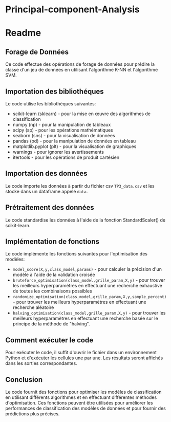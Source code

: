 # Principal-component-Analysis
# Readme

## Forage de Données

Ce code effectue des opérations de forage de données pour prédire la classe d'un jeu de données en utilisant l'algorithme K-NN et l'algorithme SVM. 

## Importation des bibliothéques

Le code utilise les bibliothèques suivantes:
* scikit-learn (sklearn) - pour la mise en œuvre des algorithmes de classification
* numpy (np) - pour la manipulation de tableaux
* scipy (sp) - pour les opérations mathématiques
* seaborn (sns) - pour la visualisation de données
* pandas (pd) - pour la manipulation de données en tableau
* matplotlib.pyplot (plt) - pour la visualisation de graphiques
* warnings - pour ignorer les avertissements
* itertools - pour les opérations de produit cartésien

## Importation des données

Le code importe les données à partir du fichier csv `TP3_data.csv` et les stocke dans un dataframe appelé `data`.

## Prétraitement des données

Le code standardise les données à l'aide de la fonction StandardScaler() de scikit-learn.

## Implémentation de fonctions

Le code implémente les fonctions suivantes pour l'optimisation des modèles:
* `model_score(X,y,class_model,params)` - pour calculer la précision d'un modèle à l'aide de la validation croisée
* `bruteforce_optimisation(class_model,grille_param,X,y)` - pour trouver les meilleurs hyperparamètres en effectuant une recherche exhaustive de toutes les combinaisons possibles
* `randomize_optimisation(class_model,grille_param,X,y,sample_percent)` - pour trouver les meilleurs hyperparamètres en effectuant une recherche aléatoire
* `halving_optimisation(class_model,grille_param,X,y)` - pour trouver les meilleurs hyperparamètres en effectuant une recherche basée sur le principe de la méthode de "halving".

## Comment exécuter le code

Pour exécuter le code, il suffit d'ouvrir le fichier dans un environnement Python et d'exécuter les cellules une par une. Les résultats seront affichés dans les sorties correspondantes. 

## Conclusion

Le code fournit des fonctions pour optimiser les modèles de classification en utilisant différents algorithmes et en effectuant différentes méthodes d'optimisation. Ces fonctions peuvent être utilisées pour améliorer les performances de classification des modèles de données et pour fournir des prédictions plus précises.

